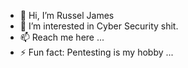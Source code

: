 - 👋 Hi, I’m Russel James
- 👀 I’m interested in Cyber Security shit.
- 📫 Reach me here ...
- ⚡ Fun fact: Pentesting is my hobby ...

<!---
lucishtml/lucishtml is a ✨ special ✨ repository because its `README.md` (this file) appears on your GitHub profile.
You can click the Preview link to take a look at your changes.
--->

